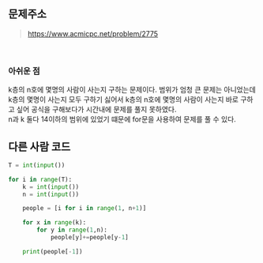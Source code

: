 ## 문제주소

> https://www.acmicpc.net/problem/2775

</br>

### 아쉬운 점

k층의 n호에 몇명의 사람이 사는지 구하는 문제이다. 범위가 엄청 큰 문제는 아니었는데 k층의 몇명이 사는지 모두 구하기 싫어서 k층의 n호에 몇명의 사람이 사는지 바로 구하고 싶어 공식을 구해보다가 시간내에 문제를 풀지 못하였다.  
n과 k 둘다 14이하의 범위에 있었기 떄문에 for문을 사용하여 문제를 풀 수 있다.

## 다른 사람 코드

```py
T = int(input())

for i in range(T):
    k = int(input())
    n = int(input())

    people = [i for i in range(1, n+1)]

    for x in range(k):
        for y in range(1,n):
            people[y]+=people[y-1]

    print(people[-1])
```
